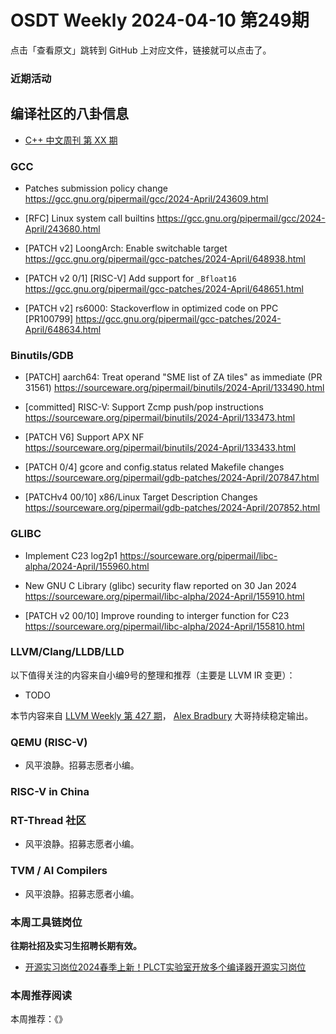# OSDT Weekly 2024-04-10 第249期

点击「查看原文」跳转到 GitHub 上对应文件，链接就可以点击了。

### 近期活动

## 编译社区的八卦信息

- [C++ 中文周刊 第 XX 期]()

### GCC

- Patches submission policy change
   https://gcc.gnu.org/pipermail/gcc/2024-April/243609.html

- [RFC] Linux system call builtins
   https://gcc.gnu.org/pipermail/gcc/2024-April/243680.html

- [PATCH v2] LoongArch: Enable switchable target
   https://gcc.gnu.org/pipermail/gcc-patches/2024-April/648938.html

- [PATCH v2 0/1] [RISC-V] Add support for `_Bfloat16`
   https://gcc.gnu.org/pipermail/gcc-patches/2024-April/648651.html

- [PATCH v2] rs6000: Stackoverflow in optimized code on PPC [PR100799]
   https://gcc.gnu.org/pipermail/gcc-patches/2024-April/648634.html

### Binutils/GDB

- [PATCH] aarch64: Treat operand "SME list of ZA tiles" as immediate (PR 31561)
   https://sourceware.org/pipermail/binutils/2024-April/133490.html

- [committed] RISC-V: Support Zcmp push/pop instructions
   https://sourceware.org/pipermail/binutils/2024-April/133473.html

- [PATCH V6] Support APX NF
   https://sourceware.org/pipermail/binutils/2024-April/133433.html

- [PATCH 0/4] gcore and config.status related Makefile changes
   https://sourceware.org/pipermail/gdb-patches/2024-April/207847.html

- [PATCHv4 00/10] x86/Linux Target Description Changes
   https://sourceware.org/pipermail/gdb-patches/2024-April/207852.html

### GLIBC

- Implement C23 log2p1
  https://sourceware.org/pipermail/libc-alpha/2024-April/155960.html

- New GNU C Library (glibc) security flaw reported on 30 Jan 2024
  https://sourceware.org/pipermail/libc-alpha/2024-April/155910.html

- [PATCH v2 00/10] Improve rounding to interger function for C23
  https://sourceware.org/pipermail/libc-alpha/2024-April/155810.html

### LLVM/Clang/LLDB/LLD


以下值得关注的内容来自小编9号的整理和推荐（主要是 LLVM IR 变更）：

- TODO

本节内容来自 [LLVM Weekly 第 427 期](http://llvmweekly.org/issue/427)，
[Alex Bradbury](https://www.linkedin.com/in/alex-bradbury/) 大哥持续稳定输出。

### QEMU (RISC-V)

- 风平浪静。招募志愿者小编。

### RISC-V in China

### RT-Thread 社区

- 风平浪静。招募志愿者小编。

### TVM / AI Compilers

- 风平浪静。招募志愿者小编。

### 本周工具链岗位

**往期社招及实习生招聘长期有效。**

- [开源实习岗位2024春季上新！PLCT实验室开放多个编译器开源实习岗位](https://mp.weixin.qq.com/s/D-l7hE2S-21NCAZsVqPzMA)

### 本周推荐阅读

本周推荐：《》
